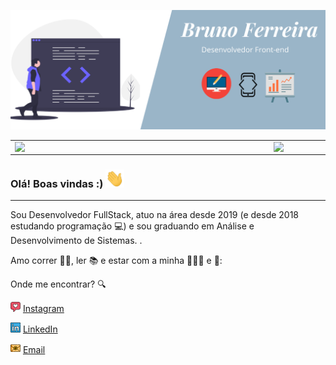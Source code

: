 ![capa github](https://github.com/Bruno-Goudric/Bruno-Goudric/blob/main/imagens/capa.png)  

<center>
  <table>
    <tr>
        <td><img width="400px" align="left" src="https://github-readme-stats.vercel.app/api/top-langs/?username=Bruno-Goudric&hide=html&layout=compact&theme=buefy" /></td>
        <td><img width="495px" align="left" src="https://github-readme-stats.vercel.app/api?username=Bruno-Goudric&theme=buefy"/></td>
    </tr>   
  </table>
</center> 

### Olá! Boas vindas :) <img src="https://github.com/Bruno-Goudric/Bruno-Goudric/blob/main/imagens/Hi.gif" width="30px">

---

Sou Desenvolvedor FullStack, atuo na área desde 2019 (e desde 2018 estudando programação 💻) e sou graduando em Análise e Desenvolvimento de Sistemas. .  

Amo correr 🏃‍♂️, ler 📚 e estar com a minha 👨‍👩‍👦 e 🐶:  

Onde me encontrar? :mag:  


<a href="https://www.instagram.com/brunogoudric/"><img src="https://github.com/Bruno-Goudric/Bruno-Goudric/blob/main/imagens/instagram.png" width="16"></img></a> [Instagram](https://www.instagram.com/brunogoudric)  

<a href="https://www.linkedin.com/in/brunodesenvolvedorfrontend/"><img src="https://github.com/Bruno-Goudric/Bruno-Goudric/blob/main/imagens/linkedin.png" width="16"></img></a> [LinkedIn](https://www.linkedin.com/in/brunodesenvolvedorfrontend/)  

<a href="mailto:brunolfsports@hotmail.com"><img src="https://github.com/Bruno-Goudric/Bruno-Goudric/blob/main/imagens/email.png" width="16"></img></a> [Email](mailto:brunolfsports@hotmail.com) 